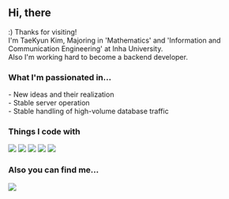 <h2> Hi, there </h2> :)
Thanks for visiting!<br>
I'm TaeKyun Kim, Majoring in 'Mathematics' and 'Information and Communication Engineering' at Inha University.<br>
Also I'm working hard to become a backend developer.

<h3>What I'm passionated in...</h3>
- New ideas and their realization<br>
- Stable server operation<br>
- Stable handling of high-volume database traffic<br>
<h3>Things I code with</h3>
<div>
  <img src="https://img.shields.io/badge/express-000000?style=for-the-badge&logo=express&logoColor=white">
  <img src="https://img.shields.io/badge/typescript-3178C6?style=for-the-badge&logo=typescript&logoColor=white">
  <img src="https://img.shields.io/badge/postgresql-4169E1?style=for-the-badge&logo=postgresql&logoColor=white">
  <img src="https://img.shields.io/badge/amazonec2-FF9900?style=for-the-badge&logo=amazonec2&logoColor=white">
  <img src="https://img.shields.io/badge/docker-2496ED?style=for-the-badge&logo=docker&logoColor=white">

</div>

<h3>Also you can find me...</h3>
<img src="https://img.shields.io/badge/notion-000000?style=for-the-badge&logo=notion&logoColor=white">
